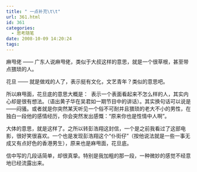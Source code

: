 ```yaml
---
title: " 一点补充\t\t"
url: 361.html
id: 361
categories:
  - 思考随笔
date: 2008-10-09 14:20:24
tags:
---
```


麻甩佬 —— 广东人说麻甩佬，类似于大叔这样的意思，就是一个很草根，甚至带点猥琐的人。

花旦 —— 就是做戏的人了，表示挺有文化，文艺青年？类似的意思吧。

所以麻甩面，花旦底的意思大概是：  表示一个表面看起来不怎么样的人，其实内心却是很有想法。（语出黄子华在吴君如一期节目中的讲话）。其实换句话可以说是——闷骚。或者就是你突然某天听见一个俗不可耐并且猥琐的老大不小的男性，在独白一段他的感情经历，你会突然发出感慨：“原来你也是性情中人啊”。

大体的意思，就是这样了。之所以转彭浩翔这封信，一个是之前我看过了这部电影，很好笑很喜欢。一个也是发现彭浩翔这个“仆街仔”（按他说法就是一些一事无成又有点好色的香港男生），原来也是麻甩面，花旦底。

信中写的几段话简单，却很真挚。特别是我加粗的那一段，一种微妙的感觉不经意地已经流露出来。